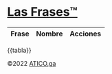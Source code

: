 # [Las Frases&trade;](/{{ext}})

|Frase|Nombre|Acciones|
|-----|------|--------|
{{tabla}}

&copy;2022 [ATICO.ga](https://atico.ga)